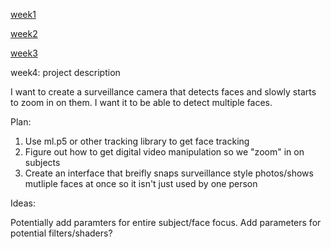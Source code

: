 [week1](https://paul.tube/-ims-2025-paul/ims01)

[week2](https://paul.tube/-ims-2025-paul/ims02)

[week3](https://paul.tube/-ims-2025-paul/ims03)

week4: project description

I want to create a surveillance camera that detects faces and slowly starts to zoom in on them. I want it to be able to detect multiple faces.

Plan:

1. Use ml.p5 or other tracking library to get face tracking
2. Figure out how to get digital video manipulation so we "zoom" in on subjects
3. Create an interface that breifly snaps surveillance style photos/shows mutliple faces at once so it isn't just used by one person

Ideas:

Potentially add paramters for entire subject/face focus. Add parameters for potential filters/shaders?
